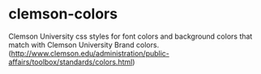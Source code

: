 # clemson-colors
Clemson University css styles for font colors and background colors that match with Clemson University Brand colors. (http://www.clemson.edu/administration/public-affairs/toolbox/standards/colors.html)
